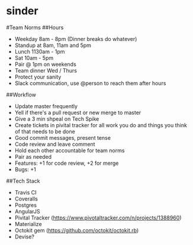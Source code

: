 # sinder

#Team Norms
##Hours
- Weekday 8am - 8pm (Dinner breaks do whatever)
- Standup at 8am, 11am and 5pm
- Lunch 1130am - 1pm
- Sat 10am - 5pm
- Pair @ 1pm on weekends
- Team dinner Wed / Thurs
- Protect your sanity
- Slack communication, use @person to reach them after hours

##Workflow
- Update master frequently 
- Yell if there's a pull request or new merge to master
- Give a 3 min shpeal on Tech Spike 
- Create tickets in pivital tracker for all work you do and things you think of that needs to be done
- Good commit messages, present tense 
- Code review and leave comment
- Hold each other accountable for team norms
- Pair as needed
- Features: +1 for code review, +2 for merge
- Bugs: +1 

##Tech Stack
- Travis CI
- Coveralls
- Postgres
- AngularJS
- Pivital Tracker (https://www.pivotaltracker.com/n/projects/1388960)
- Materialize
- Octokit gem (https://github.com/octokit/octokit.rb)
- Devise? 

